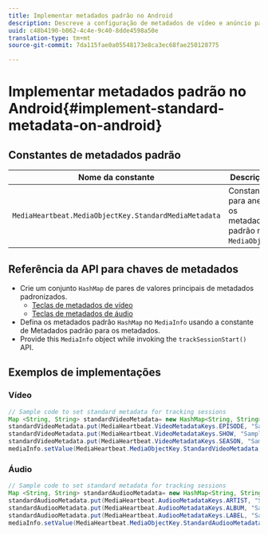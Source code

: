 ```yaml
---
title: Implementar metadados padrão no Android
description: Descreve a configuração de metadados de vídeo e anúncio padrão para serem enviados com chamadas de rastreamento no Android.
uuid: c48b4190-b062-4c4e-9c40-8dde4598a50e
translation-type: tm+mt
source-git-commit: 7da115fae0a05548173e8ca3ec68fae250128775

---
```



# Implementar metadados padrão no Android{#implement-standard-metadata-on-android}

## Constantes de metadados padrão

| Nome da constante | Descrição   |
|---|---|
| `MediaHeartbeat.MediaObjectKey.StandardMediaMetadata` | Constante para anexar os metadados padrão no `MediaObject`. |

## Referência da API para chaves de metadados

* Crie um conjunto `HashMap` de pares de valores principais de metadados padronizados.
   * [Teclas de metadados de vídeo](https://adobe-marketing-cloud.github.io/media-sdks/reference/android/com/adobe/primetime/va/simple/MediaHeartbeat.VideoMetadataKeys.html)
   * [Teclas de metadados de áudio](https://adobe-marketing-cloud.github.io/media-sdks/reference/android/com/adobe/primetime/va/simple/MediaHeartbeat.AudioMetadataKeys.html)
* Defina os metadados padrão `HashMap` no `MediaInfo` usando a constante de Metadados padrão para os metadados.
* Provide this `MediaInfo` object while invoking the `trackSessionStart()` API.

## Exemplos de implementações

### Vídeo

```java
// Sample code to set standard metadata for tracking sessions 
Map <String, String> standardVideoMetadata= new HashMap<String, String>(); 
standardVideoMetadata.put(MediaHeartbeat.VideoMetadataKeys.EPISODE, "Sample Episode"); 
standardVideoMetadata.put(MediaHeartbeat.VideoMetadataKeys.SHOW, "Sample Show"); 
standardVideoMetadata.put(MediaHeartbeat.VideoMetadataKeys.SEASON, "Sample Season"); 
mediaInfo.setValue(MediaHeartbeat.MediaObjectKey.StandardVideoMetadata, standardVideoMetadata);
```

### Áudio

```java
// Sample code to set standard metadata for tracking sessions 
Map <String, String> standardAudiooMetadata= new HashMap<String, String>(); 
standardAudiooMetadata.put(MediaHeartbeat.AudiooMetadataKeys.ARTIST, "Sample Artist"); 
standardAudiooMetadata.put(MediaHeartbeat.AudiooMetadataKeys.ALBUM, "Sample Album"); 
standardAudiooMetadata.put(MediaHeartbeat.AudiooMetadataKeys.LABEL, "Sample Label"); 
mediaInfo.setValue(MediaHeartbeat.MediaObjectKey.StandardAudiooMetadata, standardAudiooMetadata);
```
